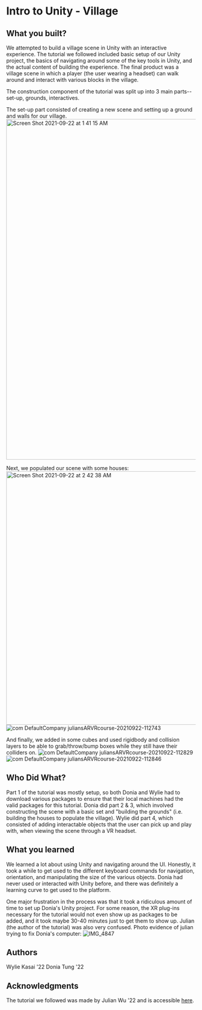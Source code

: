 # Intro to Unity - Village 


## What you built? 

We attempted to build a village scene in Unity with an interactive experience. The tutorial we followed included basic setup of our Unity project, the basics of navigating around some of the key tools in Unity, and the actual content of building the experience. The final product was a village scene in which a player (the user wearing a headset) can walk around and interact with various blocks in the village. 

The construction component of the tutorial was split up into 3 main parts-- set-up, grounds, interactives. 

The set-up part consisted of creating a new scene and setting up a ground and walls for our village. 
<img width="904" alt="Screen Shot 2021-09-22 at 1 41 15 AM" src="https://user-images.githubusercontent.com/22206948/134395951-704158f4-d0f5-466a-974d-2d381cfd533c.png">

Next, we populated our scene with some houses: 
<img width="673" alt="Screen Shot 2021-09-22 at 2 42 38 AM" src="https://user-images.githubusercontent.com/22206948/134396076-23c19768-b58e-41fb-ab9c-03c733346c0b.png">
![com DefaultCompany juliansARVRcourse-20210922-112743](https://user-images.githubusercontent.com/48226120/134402559-bd1a80f6-36cb-4db0-a4cf-f2b2efcb6760.jpg)

And finally, we added in some cubes and used rigidbody and collision layers to be able to grab/throw/bump boxes while they still have their colliders on.
![com DefaultCompany juliansARVRcourse-20210922-112829](https://user-images.githubusercontent.com/48226120/134402472-a2e3d105-8505-49df-be5f-97f49fcfbe3f.jpg)
![com DefaultCompany juliansARVRcourse-20210922-112846](https://user-images.githubusercontent.com/48226120/134402484-9903e44f-0287-4c61-a48f-aa0954a4f2da.jpg)


## Who Did What?

Part 1 of the tutorial was mostly setup, so both Donia and Wylie had to download various packages to ensure that their local machines had the valid packages for this tutorial. 
Donia did part 2 & 3, which involved constructing the scene with a basic set and "building the grounds" (i.e. building the houses to populate the village). 
Wylie did part 4, which consisted of adding interactable objects that the user can pick up and play with, when viewing the scene through a VR headset. 

## What you learned

We learned a lot about using Unity and navigating around the UI. Honestly, it took a while to get used to the different keyboard commands for navigation, orientation, and manipulating the size of the various objects. Donia had never used or interacted with Unity before, and there was definitely a learning curve to get used to the platform. 

One major frustration in the process was that it took a ridiculous amount of time to set up Donia's Unity project. For some reason, the XR plug-ins necessary for the tutorial would not even show up as packages to be added, and it took maybe 30-40 minutes just to get them to show up. Julian (the author of the tutorial) was also very confused. 
Photo evidence of julian trying to fix Donia's computer: 
![IMG_4847](https://user-images.githubusercontent.com/22206948/134396562-850c9e23-cefc-4ebe-af4f-27ed2412660c.jpg)


## Authors
Wylie Kasai '22
Donia Tung '22

## Acknowledgments
The tutorial we followed was made by Julian Wu '22 and is accessible [here](https://docs.google.com/document/d/12CpNCmqd6laFjG6e8FvCQX0zZv7ow-p8agdHqiRgEdI/edit). 
